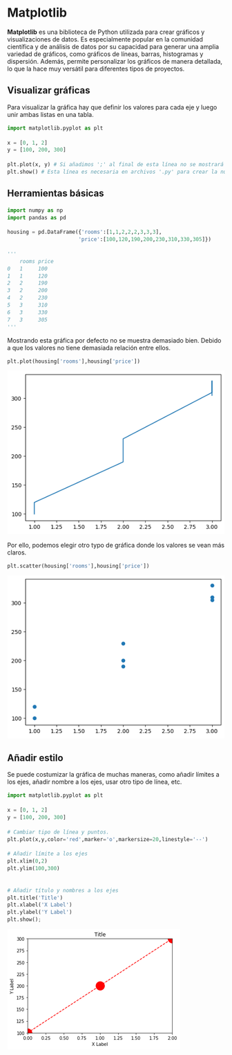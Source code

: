 # Matplotlib

**Matplotlib** es una biblioteca de Python utilizada para crear gráficos y visualizaciones de datos. Es especialmente popular en la comunidad científica y de análisis de datos por su capacidad para generar una amplia variedad de gráficos, como gráficos de líneas, barras, histogramas y dispersión. Además, permite personalizar los gráficos de manera detallada, lo que la hace muy versátil para diferentes tipos de proyectos.

## Visualizar gráficas

Para visualizar la gráfica hay que definir los valores para cada eje y luego unir ambas listas en una tabla.

```python
import matplotlib.pyplot as plt

x = [0, 1, 2]
y = [100, 200, 300]

plt.plot(x, y) # Si añadimos ';' al final de esta línea no se mostrará el texto en el output del comando.
plt.show() # Esta línea es necesaria en archivos '.py' para crear la nueva ventana donde mostrar la gráfica. 
```

## Herramientas básicas

```python
import numpy as np
import pandas as pd

housing = pd.DataFrame({'rooms':[1,1,2,2,2,3,3,3],
                       'price':[100,120,190,200,230,310,330,305]})

'''
    rooms price
0   1     100
1   1     120
2   2     190
3   2     200
4   2     230
5   3     310
6   3     330
7   3     305
'''
```

Mostrando esta gráfica por defecto no se muestra demasiado bien. Debido a que los valores no tiene  demasiada relación entre ellos.

```python
plt.plot(housing['rooms'],housing['price'])
```

![alt text](img/image.png)

Por ello, podemos elegir otro typo de gráfica donde los valores se vean más claros.

```python
plt.scatter(housing['rooms'],housing['price'])
```

![alt text](img/image-1.png)

## Añadir estilo

Se puede costumizar la gráfica de muchas maneras, como añadir límites a los ejes, añadir nombre a los ejes, usar otro tipo de línea, etc.

```python
import matplotlib.pyplot as plt

x = [0, 1, 2]
y = [100, 200, 300]

# Cambiar tipo de línea y puntos.
plt.plot(x,y,color='red',marker='o',markersize=20,linestyle='--')

# Añadir límite a los ejes
plt.xlim(0,2)
plt.ylim(100,300)


# Añadir título y nombres a los ejes
plt.title('Title')
plt.xlabel('X Label')
plt.ylabel('Y Label')
plt.show();
```

![alt text](img/image-2.png)
